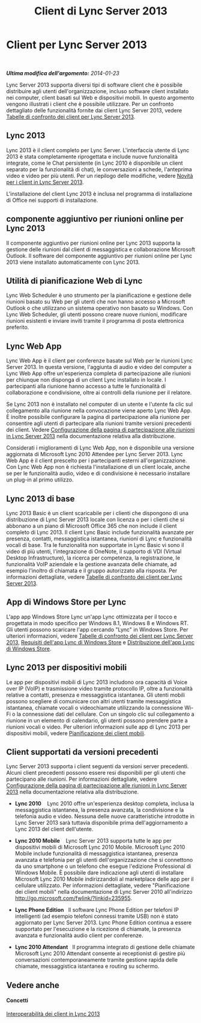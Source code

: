 ﻿---
title: Client di Lync Server 2013
TOCTitle: Client per Lync Server
ms:assetid: e143ce9b-3624-4066-942d-6c86ad99be91
ms:mtpsurl: https://technet.microsoft.com/it-it/library/Gg398996(v=OCS.15)
ms:contentKeyID: 49302240
ms.date: 08/24/2015
mtps_version: v=OCS.15
ms.translationtype: HT
---

# Client per Lync Server 2013

 

_**Ultima modifica dell'argomento:** 2014-01-23_

Lync Server 2013 supporta diversi tipi di software client che è possibile distribuire agli utenti dell'organizzazione, incluso software client installato nei computer, client basati sul Web e dispositivi mobili. In questo argomento vengono illustrati i client che è possibile utilizzare. Per un confronto dettagliato delle funzionalità fornite dai client Lync Server 2013, vedere [Tabelle di confronto dei client per Lync Server 2013](lync-server-2013-desktop-client-comparison-tables.md).

## Lync 2013

Lync 2013 è il client completo per Lync Server. L'interfaccia utente di Lync 2013 è stata completamente riprogettata e include nuove funzionalità integrate, come le Chat persistente (in Lync 2010 è disponibile un client separato per la funzionalità di chat), le conversazioni a schede, l'anteprima video e video per più utenti. Per un riepilogo delle modifiche, vedere [Novità per i client in Lync Server 2013](lync-server-2013-what-s-new-for-clients.md).

L'installazione del client Lync 2013 è inclusa nel programma di installazione di Office nei supporti di installazione.

## componente aggiuntivo per riunioni online per Lync 2013

Il componente aggiuntivo per riunioni online per Lync 2013 supporta la gestione delle riunioni dal client di messaggistica e collaborazione Microsoft Outlook. Il software del componente aggiuntivo per riunioni online per Lync 2013 viene installato automaticamente con Lync 2013.

## Utilità di pianificazione Web di Lync

Lync Web Scheduler è uno strumento per la pianificazione e gestione delle riunioni basato su Web per gli utenti che non hanno accesso a Microsoft Outlook o che utilizzano un sistema operativo non basato su Windows. Con Lync Web Scheduler, gli utenti possono creare nuove riunioni, modificare riunioni esistenti e inviare inviti tramite il programma di posta elettronica preferito.

## Lync Web App

Lync Web App è il client per conferenze basate sul Web per le riunioni Lync Server 2013. In questa versione, l'aggiunta di audio e video del computer a Lync Web App offre un'esperienza completa di partecipazione alle riunioni per chiunque non disponga di un client Lync installato in locale. I partecipanti alla riunione hanno accesso a tutte le funzionalità di collaborazione e condivisione, oltre ai controlli della riunione per il relatore.

Se Lync 2013 non è installato nel computer di un utente e l'utente fa clic sul collegamento alla riunione nella convocazione viene aperto Lync Web App. È inoltre possibile configurare la pagina di partecipazione alla riunione per consentire agli utenti di partecipare alla riunioni tramite versioni precedenti dei client. Vedere [Configurazione della pagina di partecipazione alle riunioni in Lync Server 2013](lync-server-2013-configuring-the-meeting-join-page.md) nella documentazione relativa alla distribuzione.

Considerati i miglioramenti di Lync Web App, non è disponibile una versione aggiornata di Microsoft Lync 2010 Attendee per Lync Server 2013. Lync Web App è il client prescelto per i partecipanti esterni all'organizzazione. Con Lync Web App non è richiesta l'installazione di un client locale, anche se per le funzionalità audio, video e di condivisione è necessario installare un plug-in al primo utilizzo.

## Lync 2013 di base

Lync 2013 Basic è un client scaricabile per i clienti che dispongono di una distribuzione di Lync Server 2013 locale con licenza o per i clienti che si abbonano a un piano di Microsoft Office 365 che non include il client completo di Lync 2013. Il client Lync Basic include funzionalità avanzate per presenza, contatti, messaggistica istantanea, riunioni di Lync e funzionalità vocali di base. Tra le funzionalità non supportate in Lync Basic vi sono il video di più utenti, l'integrazione di OneNote, il supporto di VDI (Virtual Desktop Infrastructure), la ricerca per competenza, la registrazione, le funzionalità VoIP aziendale e la gestione avanzata delle chiamate, ad esempio l'inoltro di chiamata e il gruppo autorizzato alla risposta. Per informazioni dettagliate, vedere [Tabelle di confronto dei client per Lync Server 2013](lync-server-2013-desktop-client-comparison-tables.md).

## App di Windows Store per Lync

L'app app Windows Store Lync un'app Lync ottimizzata per il tocco e progettata in modo specifico per Windows 8.1, Windows 8 e Windows RT. Gli utenti possono scaricare l'app cercando "Lync" in Windows Store. Per ulteriori informazioni, vedere [Tabelle di confronto dei client per Lync Server 2013](lync-server-2013-desktop-client-comparison-tables.md), [Requisiti dell'app Lync di Windows Store](lync-server-2013-lync-windows-store-app-requirements.md) e [Distribuzione dell'app Lync di Windows Store](lync-server-2013-deploying-lync-windows-store-app.md).

## Lync 2013 per dispositivi mobili

Le app per dispositivi mobili di Lync 2013 includono ora capacità di Voice over IP (VoIP) e trasmissione video tramite protocollo IP, oltre a funzionalità relative a contatti, presenza e messaggistica istantanea. Gli utenti mobili possono scegliere di comunicare con altri utenti tramite messaggistica istantanea, chiamate vocali o videochiamate utilizzando la connessione Wi-Fi o la connessione dati del cellulare. Con un singolo clic sul collegamento a riunione in un elemento di calendario, gli utenti possono prendere parte a riunioni vocali o video. Per ulteriori informazioni sulle app di Lync 2013 per dispositivi mobili, vedere [Pianificazione dei client mobili](lync-server-2013-planning-for-mobile-clients.md).

## Client supportati da versioni precedenti

Lync Server 2013 supporta i client seguenti da versioni server precedenti. Alcuni client precedenti possono essere resi disponibili per gli utenti che partecipano alle riunioni. Per informazioni dettagliate, vedere [Configurazione della pagina di partecipazione alle riunioni in Lync Server 2013](lync-server-2013-configuring-the-meeting-join-page.md) nella documentazione relativa alla distribuzione.

  - **Lync 2010**    Lync 2010 offre un'esperienza desktop completa, inclusa la messaggistica istantanea, la presenza avanzata, la condivisione e la telefonia audio e video. Nessuna delle nuove caratteristiche introdotte in Lync Server 2013 sarà tuttavia disponibile prima dell'aggiornamento a Lync 2013 del client dell'utente.

  - **Lync 2010 Mobile**    Lync Server 2013 supporta tutte le app per dispositivi mobili di Microsoft Lync 2010 Mobile. Microsoft Lync 2010 Mobile include funzionalità di messaggistica istantanea, presenza avanzata e telefonia per gli utenti dell'organizzazione che si connettono da uno smartphone o un telefono che esegue l'edizione Professional di Windows Mobile. È possibile dare indicazione agli utenti di installare Microsoft Lync 2010 Mobile indirizzandoli al marketplace delle app per il cellulare utilizzato. Per informazioni dettagliate, vedere "Pianificazione dei client mobili" nella documentazione di Lync Server 2010 all'indirizzo <http://go.microsoft.com/fwlink/?linkid=235955>.

  - **Lync Phone Edition**   Il software Lync Phone Edition per telefoni IP intelligenti (ad esempio telefoni connessi tramite USB) non è stato aggiornato per Lync Server 2013. Lync Phone Edition continua a essere supportato per l'esecuzione e la ricezione di chiamate, la presenza avanzata e funzionalità audio client per conferenze.

  - **Lync 2010 Attendant**   Il programma integrato di gestione delle chiamate Microsoft Lync 2010 Attendant consente ai receptionist di gestire più conversazioni contemporaneamente tramite gestione rapida delle chiamate, messaggistica istantanea e routing su schermo.

## Vedere anche

#### Concetti

[Interoperabilità dei client in Lync 2013](lync-server-2013-client-interoperability-in-lync-2013.md)

